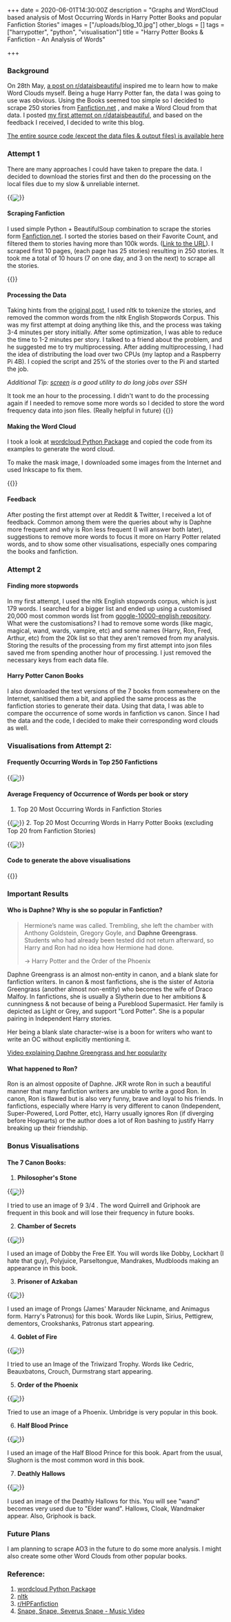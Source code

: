 +++
date = 2020-06-01T14:30:00Z
description = "Graphs and WordCloud based analysis of Most Occurring Words in Harry Potter Books and popular Fanfiction Stories"
images = ["/uploads/blog_10.jpg"]
other_blogs = []
tags = ["harrypotter", "python", "visualisation"]
title = "Harry Potter Books & Fanfiction - An Analysis of Words"

+++
### Background

On 28th May, [a post on r/dataisbeautiful](https://www.reddit.com/r/dataisbeautiful/comments/gs4me1/oc_word_cloud_comparison_between_user_comments_on/) inspired me to learn how to make Word Clouds myself. Being a huge Harry Potter fan, the data I was going to use was obvious. Using the Books seemed too simple so I decided to scrape 250 stories from [Fanfiction.net](http://fanfiction.net/) , and make a Word Cloud from that data. I posted [my first attempt on r/dataisbeautiful](https://www.reddit.com/r/dataisbeautiful/comments/gtxzx8/oc_frequently_occurring_words_in_top_250_harry/), and based on the feedback I received, I decided to write this blog.

[The entire source code (except the data files & output files) is available here](https://github.com/haideralipunjabi/harrypotter-analysis)

### Attempt 1

There are many approaches I could have taken to prepare the data. I decided to download the stories first and then do the processing on the local files due to my slow & unreliable internet.

{{<image src="/uploads/out_final1.png" class="image-resp" align="center">}}


#### Scraping Fanfiction

I used simple Python + BeautifulSoup combination to scrape the stories form  [Fanfiction.net](http://fanfiction.net/). I sorted the stories based on their Favorite Count, and filtered them to stories having more than 100k words. ([Link to the URL](https://www.fanfiction.net/book/Harry-Potter/?&srt=4&r=10&len=100&p=1)). I scraped first 10 pages, (each page has 25 stories) resulting in 250 stories. It took me a total of 10 hours (7 on one day, and 3 on the next) to scrape all the stories.

{{<github src="https://github.com/haideralipunjabi/harrypotter-analysis/blob/master/scrape_fanfics.py">}}

#### Processing the Data

Taking hints from the [original post](), I used nltk to tokenize the stories, and removed the common words from the nltk English Stopwords Corpus. This was my first attempt at doing anything like this, and the process was taking 3-4 minutes per story initially. After some optimization, I was able to reduce the time to 1-2 minutes per story. I talked to a friend about the problem, and he suggested me to try multiprocessing. After adding multiprocessing, I had the idea of distributing the load over two CPUs (my laptop and a Raspberry Pi 4B). I copied the script and 25% of the stories over to the Pi and started the job.

_Additional Tip:_ [_screen_](https://www.geeksforgeeks.org/screen-command-in-linux-with-examples/) _is a good utility to do long jobs over SSH_

It took me an hour to the processing. I didn't want to do the processing again if I needed to remove some more words so I decided to store the word frequency data into json files. (Really helpful in future)
{{<github src="https://github.com/haideralipunjabi/harrypotter-analysis/blob/master/text_to_json.py">}}

#### Making the Word Cloud

I took a look at [wordcloud Python Package](https://github.com/amueller/word_cloud) and copied the code from its examples to generate the word cloud.

To make the mask image, I downloaded some images from the Internet and used Inkscape to fix them.

{{<github src="https://github.com/haideralipunjabi/harrypotter-analysis/blob/master/make_wordcloud.py">}}

#### Feedback

After posting the first attempt over at Reddit & Twitter, I received a lot of feedback. Common among them were the queries about why is Daphne more frequent and why is Ron less frequent (I will answer both later), suggestions to remove more words to focus it more on Harry Potter related words, and to show some other visualisations, especially ones comparing the books and fanfiction.

### Attempt 2

#### Finding more stopwords

In my first attempt, I used the nltk English stopwords corpus, which is just 179 words. I searched for a bigger list and ended up using a customised 20,000 most common words list from [google-10000-english repository](). What were the customisations? I had to remove some words (like magic, magical, wand, wards, vampire, etc) and some names (Harry, Ron, Fred, Arthur, etc) from the 20k list so that they aren't removed from my analysis. Storing the results of the processing from my first attempt into json files saved me from spending another hour of processing. I just removed the necessary keys from each data file.

#### Harry Potter Canon Books

I also downloaded the text versions of the 7 books from somewhere on the Internet, sanitised them a bit, and applied the same process as the fanfiction stories to generate their data. Using that data, I was able to compare the occurrence of some words in fanfiction vs canon. Since I had the data and the code, I decided to make their corresponding word clouds as well.

### Visualisations from Attempt 2:

#### Frequently Occurring Words in Top 250 Fanfictions

{{<image src="/uploads/fics.png" class="image-resp" align="center">}}


#### Average Frequency of Occurrence of Words per book or story

1. Top 20 Most Occurring Words in Fanfiction Stories

{{<image src="/uploads/graph1.png" class="image-resp" align="center">}}
2. Top 20 Most Occurring Words in Harry Potter Books (excluding Top 20 from Fanfiction Stories)

{{<image src="/uploads/graph2.png" class="image-resp" align="center">}}


#### Code to generate the above visualisations

{{<github src="https://github.com/haideralipunjabi/harrypotter-analysis/blob/master/make_graph.py">}}


### Important Results

#### Who is Daphne? Why is she so popular in Fanfiction?

> Hermione’s name was called. Trembling, she left the chamber with Anthony Goldstein, Gregory Goyle, and **Daphne Greengrass**. Students who had already been tested did not return afterward, so Harry and Ron had no idea how Hermione had done.
>
> \-> Harry Potter and the Order of the Phoenix

Daphne Greengrass is an almost non-entity in canon, and a blank slate for fanfiction writers. In canon & most fanfictions, she is the sister of Astoria Greengrass (another almost non-entity) who becomes the wife of Draco Malfoy. In fanfictions, she is usually a Slytherin due to her ambitions & cunningness & not because of being a Pureblood Supermasict. Her family is depicted as Light or Grey, and support "Lord Potter". She is a popular pairing in Independent Harry stories.

Her being a blank slate character-wise is a boon for writers who want to write an OC without explicitly mentioning it.

[Video explaining Daphne Greengrass and her popularity](https://www.youtube.com/watch?v=4mSD-GAmz1I)

#### What happened to Ron?

Ron is an almost opposite of Daphne. JKR wrote Ron in such a beautiful manner that many fanfiction writers are unable to write a good Ron. In canon, Ron is flawed but is also very funny, brave and loyal to his friends. In fanfictions, especially where Harry is very different to canon (Independent, Super-Powered, Lord Potter, etc), Harry usually ignores Ron (if diverging before Hogwarts) or the author does a lot of Ron bashing to justify Harry breaking up their friendship.

### Bonus Visualisations

#### The 7 Canon Books:

1. **Philosopher's Stone**

{{<image src="/uploads/book1.png" class="image-resp" align="center">}}

   I tried to use an image of 9 3/4 . The word Quirrell and Griphook are frequent in this book and will lose their frequency in future books.

2. **Chamber of Secrets**

{{<image src="/uploads/book2.png" class="image-resp" align="center">}}

   I used an image of Dobby the Free Elf. You will words like Dobby, Lockhart (I hate that guy), Polyjuice, Parseltongue, Mandrakes, Mudbloods making an appearance in this book.

3. **Prisoner of Azkaban**

{{<image src="/uploads/book3.png" class="image-resp" align="center">}}

   I used an image of Prongs (James' Marauder Nickname, and Animagus form. Harry's Patronus) for this book. Words like Lupin, Sirius, Pettigrew, dementors, Crookshanks, Patronus start appearing.

4. **Goblet of Fire**

{{<image src="/uploads/book4.png" class="image-resp" align="center">}}

   I tried to use an Image of the Triwizard Trophy. Words like Cedric, Beauxbatons, Crouch,  Durmstrang start appearing.

5. **Order of the Phoenix**

{{<image src="/uploads/book5.png" class="image-resp" align="center">}}

   Tried to use an image of a Phoenix. Umbridge is very popular in this book.

6. **Half Blood Prince**

{{<image src="/uploads/book6.png" class="image-resp" align="center">}}

   I used an image of the Half Blood Prince for this book. Apart from the usual, Slughorn is the most common word in this book.
    
7. **Deathly Hallows**

{{<image src="/uploads/book7.png" class="image-resp" align="center">}}

   I used an image of the Deathly Hallows for this. You will see "wand" becomes very used due to "Elder wand". Hallows, Cloak, Wandmaker appear. Also, Griphook is back.


### Future Plans

I am planning to scrape AO3 in the future to do some more analysis. I might also create some other Word Clouds from other popular books.


### Reference:

1. [wordcloud Python Package]()
2. [nltk](https://www.nltk.org/)
3. [r/HPFanfiction](https://www.reddit.com/r/HPfanfiction)
4. [Snape, Snape, Severus Snape - Music Video](https://www.youtube.com/watch?v=4Rp5bdBBEeM)
